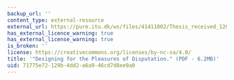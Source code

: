 ```yaml
---
backup_url: ''
content_type: external-resource
external_url: https://pure.itu.dk/ws/files/41411002/Thesis_received_120927_Designing_for_the_Pleasures_of_Disputation_v3.pdf
has_external_licence_warning: true
has_external_license_warning: true
is_broken: ''
license: https://creativecommons.org/licenses/by-nc-sa/4.0/
title: '"Designing for the Pleasures of Disputation." (PDF - 6.2MB)'
uid: 71775e72-129b-4dd2-a6a9-46cd7d8ee9a0
---
```

